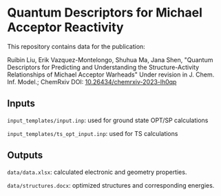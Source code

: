 # Quantum Descriptors for Michael Acceptor Reactivity
This repository contains data for the publication:

Ruibin Liu, Erik Vazquez-Montelongo, Shuhua Ma, Jana Shen, "Quantum Descriptors for Predicting and Understanding the Structure-Activity Relationships of Michael Acceptor Warheads" Under revision in J. Chem. Inf. Model.; ChemRxiv DOI: [10.26434/chemrxiv-2023-lh0qp](10.26434/chemrxiv-2023-lh0qp)

## Inputs

`input_templates/input.inp`: used for ground state OPT/SP calculations

`input_templates/ts_opt_input.inp`: used for TS calculations

## Outputs

`data/data.xlsx`: calculated electronic and geometry properties.

`data/structures.docx`: optimized structures and corresponding energies.
